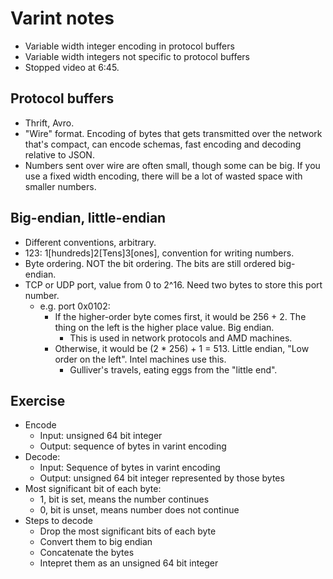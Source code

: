 # Varint notes

- Variable width integer encoding in protocol buffers
- Variable width integers not specific to protocol buffers
- Stopped video at 6:45.

## Protocol buffers
- Thrift, Avro.
- "Wire" format. Encoding of bytes that gets transmitted over the network that's compact, can encode schemas, fast encoding and decoding relative to JSON.
- Numbers sent over wire are often small, though some can be big. If you use a fixed width encoding, there will be a lot of wasted space with smaller numbers.

## Big-endian, little-endian
- Different conventions, arbitrary.
- 123: 1[hundreds]2[Tens]3[ones], convention for writing numbers.
- Byte ordering. NOT the bit ordering. The bits are still ordered big-endian.
- TCP or UDP port, value from 0 to 2^16. Need two bytes to store this port number.
  - e.g. port 0x0102:
    - If the higher-order byte comes first, it would be 256 + 2. The thing on the left is the higher place value. Big endian.
      - This is used in network protocols and AMD machines.
    - Otherwise, it would be (2 * 256) + 1 = 513. Little endian, "Low order on the left". Intel machines use this.
      - Gulliver's travels, eating eggs from the "little end".

## Exercise
- Encode
  - Input: unsigned 64 bit integer
  - Output: sequence of bytes in varint encoding
- Decode:
  - Input: Sequence of bytes in varint encoding
  - Output: unsigned 64 bit integer represented by those bytes
- Most significant bit of each byte:
   - 1, bit is set, means the number continues
   - 0, bit is unset, means number does not continue
- Steps to decode
  - Drop the most significant bits of each byte
  - Convert them to big endian
  - Concatenate the bytes
  - Intepret them as an unsigned 64 bit integer
